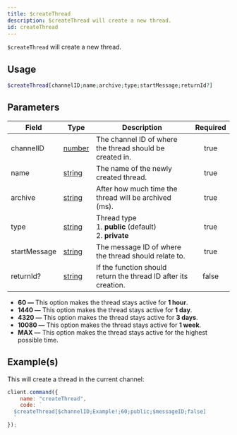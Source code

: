 ```yaml
---
title: $createThread
description: $createThread will create a new thread.
id: createThread
---
```


`$createThread` will create a new thread.

## Usage

```php
$createThread[channelID;name;archive;type;startMessage;returnId?]
```

## Parameters

| Field        | Type                                                                                              | Description                                                      | Required |
| ------------ | ------------------------------------------------------------------------------------------------- | ---------------------------------------------------------------- | :------: |
| channelID    | [number](https://developer.mozilla.org/en-US/docs/Web/JavaScript/Reference/Global_Objects/Number) | The channel ID of where the thread should be created in.         |   true   |
| name         | [string](https://developer.mozilla.org/en-US/docs/Web/JavaScript/Reference/Global_Objects/String) | The name of the newly created thread.                            |   true   |
| archive      | [string](https://developer.mozilla.org/en-US/docs/Web/JavaScript/Reference/Global_Objects/String) | After how much time the thread will be archived (ms).            |   true   |
| type         | [string](https://developer.mozilla.org/en-US/docs/Web/JavaScript/Reference/Global_Objects/String) | Thread type <br /> 1. **public** (default) <br /> 2. **private** |   true   |
| startMessage | [string](https://developer.mozilla.org/en-US/docs/Web/JavaScript/Reference/Global_Objects/String) | The message ID of where the thread should relate to.             |   true   |
| returnId?    | [string](https://developer.mozilla.org/en-US/docs/Web/JavaScript/Reference/Global_Objects/String) | If the function should return the thread ID after its creation.  |  false   |

-   **60 —** This option makes the thread stays active for **1 hour**.
-   **1440 —** This option makes the thread stays active for **1 day**.
-   **4320 —** This option makes the thread stays active for **3 days**.
-   **10080 —** This option makes the thread stays active for **1 week**.
-   **MAX —** This option makes the thread stays active for the highest possible time.

## Example(s)

This will create a thread in the current channel:

```javascript
client.command({
    name: "createThread",
    code: `
  $createThread[$channelID;Example!;60;public;$messageID;false]
  `
});
```
